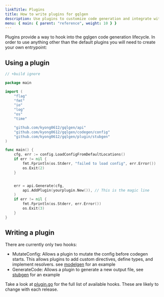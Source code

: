 ```yaml
---
linkTitle: Plugins
title: How to write plugins for gqlgen
description: Use plugins to customize code generation and integrate with other libraries
menu: { main: { parent: "reference", weight: 10 } }
---
```


Plugins provide a way to hook into the gqlgen code generation lifecycle. In order to use anything other than the
default plugins you will need to create your own entrypoint:

## Using a plugin

```go
// +build ignore

package main

import (
	"flag"
	"fmt"
	"io"
	"log"
	"os"
	"time"

	"github.com/kyong0612/gqlgen/api"
	"github.com/kyong0612/gqlgen/codegen/config"
	"github.com/kyong0612/gqlgen/plugin/stubgen"
)

func main() {
	cfg, err := config.LoadConfigFromDefaultLocations()
	if err != nil {
		fmt.Fprintln(os.Stderr, "failed to load config", err.Error())
		os.Exit(2)
	}


	err = api.Generate(cfg,
		api.AddPlugin(yourplugin.New()), // This is the magic line
	)
	if err != nil {
		fmt.Fprintln(os.Stderr, err.Error())
		os.Exit(3)
	}
}

```

## Writing a plugin

There are currently only two hooks:

- MutateConfig: Allows a plugin to mutate the config before codegen starts. This allows plugins to add
  custom directives, define types, and implement resolvers. see
  [modelgen](https://github.com/kyong0612/gqlgen/tree/master/plugin/modelgen) for an example
- GenerateCode: Allows a plugin to generate a new output file, see
  [stubgen](https://github.com/kyong0612/gqlgen/tree/master/plugin/stubgen) for an example

Take a look at [plugin.go](https://github.com/kyong0612/gqlgen/blob/master/plugin/plugin.go) for the full list of
available hooks. These are likely to change with each release.
